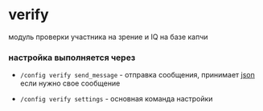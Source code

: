 # verify

модуль проверки участника на зрение и IQ на базе капчи

### настройка выполняется через
- `/config verify send_message` - отправка сообщения, принимает [json](https://message.style/app/editor) если нужно свое сообщение

- `/config verify settings` - основная команда настройки
